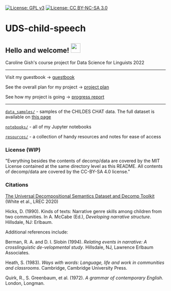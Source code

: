 [![License: GPL v3](https://img.shields.io/badge/License-GPLv3-blue.svg)](https://www.gnu.org/licenses/gpl-3.0) [![License: CC BY-NC-SA 3.0](https://img.shields.io/badge/License-CC_BY--NC--SA_3.0-lightgrey.svg)](https://creativecommons.org/licenses/by-nc-sa/3.0/)

# UDS-child-speech

## Hello and welcome! <img src="https://raw.githubusercontent.com/MartinHeinz/MartinHeinz/master/wave.gif" width="30px">

Caroline Gish's course project for Data Science for Linguists 2022 

---

Visit my guestbook &rarr; [guestbook](https://github.com/Data-Science-for-Linguists-2022/Class-Lounge/blob/main/guestbooks/guestbook_caroline.md)

See the overall plan for my project &rarr; [project plan](https://github.com/Data-Science-for-Linguists-2022/UDS-child-speech/blob/main/project_plan.md)

See how my project is going &rarr; [progress report](https://github.com/Data-Science-for-Linguists-2022/UDS-child-speech/blob/main/progress_report.md)

---

[`data_samples/`](https://github.com/Data-Science-for-Linguists-2022/UDS-child-speech/tree/main/data_samples) - samples of the CHILDES CHAT data. The full dataset is available on [this page](https://childes.talkbank.org/access/Eng-NA/Hicks.html)

[`notebooks/`](https://github.com/Data-Science-for-Linguists-2022/UDS-child-speech/tree/main/notebooks) - all of my Jupyter notebooks

[`resources/`](https://github.com/Data-Science-for-Linguists-2022/UDS-child-speech/tree/main/resources) - a collection of handy resources and notes for ease of access

### License (WIP)

"Everything besides the contents of decomp/data are covered by the MIT License contained at the same directory level as this README. All contents of decomp/data are covered by the CC-BY-SA 4.0 license."

### Citations

[The Universal Decompositional Semantics Dataset and Decomp Toolkit](https://aclanthology.org/2020.lrec-1.699) (White et al., LREC 2020)

Hicks, D. (1990). Kinds of texts: Narrative genre skills among children from two communities. In A. McCabe (Ed.), *Developing narrative structure*. Hillsdale, NJ: Erlbaum.

Additional references include:

Berman, R. A. and D. I. Slobin (1994). *Relating events in narrative: A crosslinguistic de-velopmental study*. Hillsdale, NJ, Lawrence Erlbaum Associates.

Heath, S. (1983). *Ways with words: Language, life and work in communities and classrooms*. Cambridge, Cambridge University Press.

Quirk, R., S. Greenbaum, et al. (1972). *A grammar of contemporary English*. London, Longman.